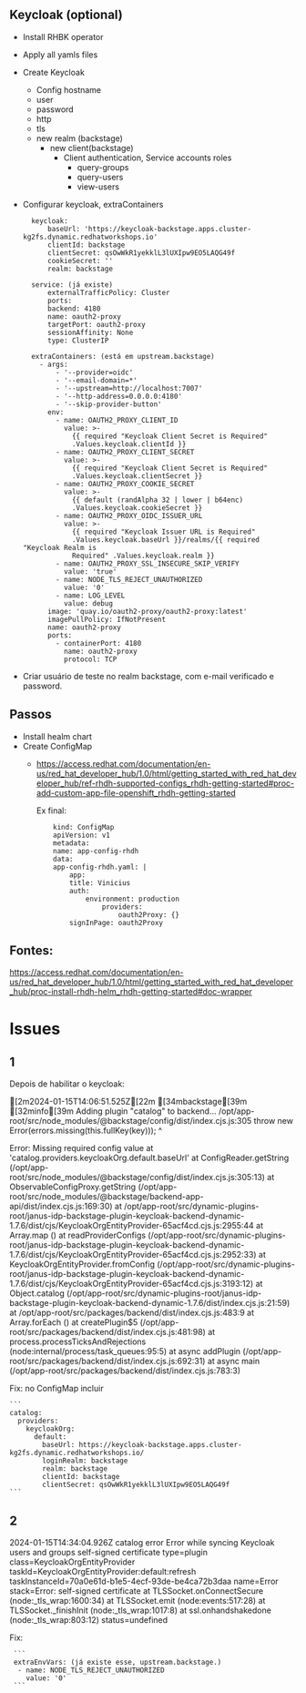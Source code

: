 
## Keycloak (optional)
- Install RHBK operator
- Apply all yamls files 
- Create Keycloak
  - Config hostname
  - user
  - password
  - http
  - tls
  - new realm (backstage)
    - new client(backstage)
      - Client authentication, Service accounts roles
        - query-groups
        - query-users
        - view-users
- Configurar keycloak, extraContainers
  
  ```
    keycloak:
        baseUrl: 'https://keycloak-backstage.apps.cluster-kg2fs.dynamic.redhatworkshops.io'
        clientId: backstage
        clientSecret: qsOwWkR1yekklL3lUXIpw9EO5LAQG49f
        cookieSecret: ''
        realm: backstage
    
    service: (já existe)
        externalTrafficPolicy: Cluster
        ports:
        backend: 4180
        name: oauth2-proxy
        targetPort: oauth2-proxy
        sessionAffinity: None
        type: ClusterIP
  ```

  ```
    extraContainers: (está em upstream.backstage)
      - args:
          - '--provider=oidc'
          - '--email-domain=*'
          - '--upstream=http://localhost:7007'
          - '--http-address=0.0.0.0:4180'
          - '--skip-provider-button'
        env:
          - name: OAUTH2_PROXY_CLIENT_ID
            value: >-
              {{ required "Keycloak Client Secret is Required"
              .Values.keycloak.clientId }}
          - name: OAUTH2_PROXY_CLIENT_SECRET
            value: >-
              {{ required "Keycloak Client Secret is Required"
              .Values.keycloak.clientSecret }}
          - name: OAUTH2_PROXY_COOKIE_SECRET
            value: >-
              {{ default (randAlpha 32 | lower | b64enc)
              .Values.keycloak.cookieSecret }}
          - name: OAUTH2_PROXY_OIDC_ISSUER_URL
            value: >-
              {{ required "Keycloak Issuer URL is Required"
              .Values.keycloak.baseUrl }}/realms/{{ required "Keycloak Realm is
              Required" .Values.keycloak.realm }}
          - name: OAUTH2_PROXY_SSL_INSECURE_SKIP_VERIFY
            value: 'true'
          - name: NODE_TLS_REJECT_UNAUTHORIZED
            value: '0'
          - name: LOG_LEVEL
            value: debug
        image: 'quay.io/oauth2-proxy/oauth2-proxy:latest'
        imagePullPolicy: IfNotPresent
        name: oauth2-proxy
        ports:
          - containerPort: 4180
            name: oauth2-proxy
            protocol: TCP
  ```


- Criar usuário de teste no realm backstage, com e-mail verificado e password.
## Passos

- Install healm chart
- Create ConfigMap
  - https://access.redhat.com/documentation/en-us/red_hat_developer_hub/1.0/html/getting_started_with_red_hat_developer_hub/ref-rhdh-supported-configs_rhdh-getting-started#proc-add-custom-app-file-openshift_rhdh-getting-started

    Ex final:

    ```
        kind: ConfigMap
        apiVersion: v1
        metadata:
        name: app-config-rhdh
        data:
        app-config-rhdh.yaml: |
            app:
            title: Vinicius
            auth:
                environment: production
                    providers:
                        oauth2Proxy: {}
            signInPage: oauth2Proxy
    ```

## Fontes:

https://access.redhat.com/documentation/en-us/red_hat_developer_hub/1.0/html/getting_started_with_red_hat_developer_hub/proc-install-rhdh-helm_rhdh-getting-started#doc-wrapper



# Issues

## 1

Depois de habilitar o keycloak:

[2m2024-01-15T14:06:51.525Z[22m [34mbackstage[39m [32minfo[39m Adding plugin "catalog" to backend... 
/opt/app-root/src/node_modules/@backstage/config/dist/index.cjs.js:305
      throw new Error(errors.missing(this.fullKey(key)));
            ^

Error: Missing required config value at 'catalog.providers.keycloakOrg.default.baseUrl'
    at ConfigReader.getString (/opt/app-root/src/node_modules/@backstage/config/dist/index.cjs.js:305:13)
    at ObservableConfigProxy.getString (/opt/app-root/src/node_modules/@backstage/backend-app-api/dist/index.cjs.js:169:30)
    at /opt/app-root/src/dynamic-plugins-root/janus-idp-backstage-plugin-keycloak-backend-dynamic-1.7.6/dist/cjs/KeycloakOrgEntityProvider-65acf4cd.cjs.js:2955:44
    at Array.map (<anonymous>)
    at readProviderConfigs (/opt/app-root/src/dynamic-plugins-root/janus-idp-backstage-plugin-keycloak-backend-dynamic-1.7.6/dist/cjs/KeycloakOrgEntityProvider-65acf4cd.cjs.js:2952:33)
    at KeycloakOrgEntityProvider.fromConfig (/opt/app-root/src/dynamic-plugins-root/janus-idp-backstage-plugin-keycloak-backend-dynamic-1.7.6/dist/cjs/KeycloakOrgEntityProvider-65acf4cd.cjs.js:3193:12)
    at Object.catalog (/opt/app-root/src/dynamic-plugins-root/janus-idp-backstage-plugin-keycloak-backend-dynamic-1.7.6/dist/index.cjs.js:21:59)
    at /opt/app-root/src/packages/backend/dist/index.cjs.js:483:9
    at Array.forEach (<anonymous>)
    at createPlugin$5 (/opt/app-root/src/packages/backend/dist/index.cjs.js:481:98)
    at process.processTicksAndRejections (node:internal/process/task_queues:95:5)
    at async addPlugin (/opt/app-root/src/packages/backend/dist/index.cjs.js:692:31)
    at async main (/opt/app-root/src/packages/backend/dist/index.cjs.js:783:3)

Fix:
    no ConfigMap incluir

    ```
    catalog:
      providers:
        keycloakOrg:
          default:
            baseUrl: https://keycloak-backstage.apps.cluster-kg2fs.dynamic.redhatworkshops.io/
            loginRealm: backstage
            realm: backstage
            clientId: backstage
            clientSecret: qsOwWkR1yekklL3lUXIpw9EO5LAQG49f
    ```


## 2

2024-01-15T14:34:04.926Z catalog error Error while syncing Keycloak users and groups self-signed certificate type=plugin class=KeycloakOrgEntityProvider taskId=KeycloakOrgEntityProvider:default:refresh taskInstanceId=70a0e61d-b1e5-4ecf-93de-be4ca72b3daa name=Error stack=Error: self-signed certificate
at TLSSocket.onConnectSecure (node:_tls_wrap:1600:34)
at TLSSocket.emit (node:events:517:28)
at TLSSocket._finishInit (node:_tls_wrap:1017:8)
at ssl.onhandshakedone (node:_tls_wrap:803:12) status=undefined

Fix:
     
     ```
     extraEnvVars: (já existe esse, upstream.backstage.)
      - name: NODE_TLS_REJECT_UNAUTHORIZED
        value: '0'
     ```